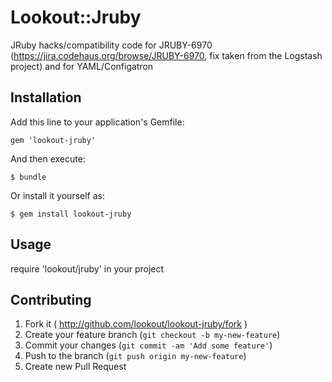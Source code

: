 # Lookout::Jruby

JRuby hacks/compatibility code for JRUBY-6970
(https://jira.codehaus.org/browse/JRUBY-6970, fix taken from the Logstash
project) and for YAML/Configatron


## Installation

Add this line to your application's Gemfile:

    gem 'lookout-jruby'

And then execute:

    $ bundle

Or install it yourself as:

    $ gem install lookout-jruby

## Usage

require 'lookout/jruby' in your project

## Contributing

1. Fork it ( http://github.com/lookout/lookout-jruby/fork )
2. Create your feature branch (`git checkout -b my-new-feature`)
3. Commit your changes (`git commit -am 'Add some feature'`)
4. Push to the branch (`git push origin my-new-feature`)
5. Create new Pull Request
